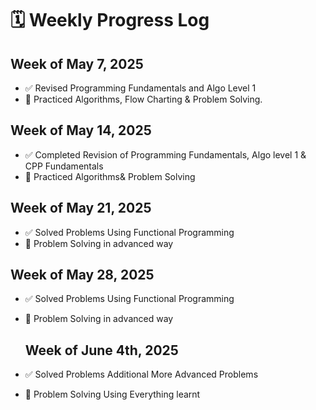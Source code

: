 # 🗓️ Weekly Progress Log
## Week of May 7, 2025
- ✅ Revised Programming Fundamentals and Algo Level 1
- 🧠 Practiced Algorithms, Flow Charting & Problem Solving.
  
## Week of May 14, 2025
- ✅ Completed Revision of Programming Fundamentals, Algo level 1 & CPP Fundamentals
- 🧠 Practiced Algorithms& Problem Solving

## Week of May 21, 2025
- ✅ Solved Problems Using Functional Programming
- 🧠 Problem Solving in advanced way

## Week of May 28, 2025
- ✅ Solved Problems Using Functional Programming
- 🧠 Problem Solving in advanced way

  ## Week of June 4th, 2025
- ✅ Solved Problems Additional More Advanced Problems
- 🧠 Problem Solving Using Everything learnt
